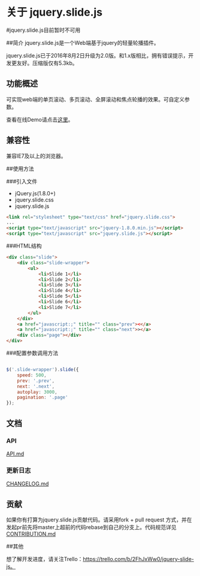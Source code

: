 # 关于 jquery.slide.js

#jquery.slide.js目前暂时不可用

##简介
jquery.slide.js是一个Web端基于jquery的轻量轮播插件。

jquery.slide.js已于2016年8月2日升级为2.0版。和1.x版相比，拥有错误提示，开发更友好。压缩版仅有5.3kb。



## 功能概述

可实现web端的单页滚动、多页滚动、全屏滚动和焦点轮播的效果。可自定义参数。

查看在线Demo请点击[这里](https://linzb93.github.io/demo/jquery.slide/)。



## 兼容性

兼容IE7及以上的浏览器。



##使用方法

###引入文件

- jQuery.js(1.8.0+)
- jquery.slide.css
- jquery.slide.js

```html
<link rel="stylesheet" type="text/css" href="jquery.slide.css">
...
<script type="text/javascript" src="jquery-1.8.0.min.js"></script>
<script type="text/javascript" src="jquery.slide.js"></script>
```

###HTML结构
```html
<div class="slide">
	<div class="slide-wrapper">
		<ul>
			<li>Slide 1</li>
			<li>Slide 2</li>
			<li>Slide 3</li>
			<li>Slide 4</li>
			<li>Slide 5</li>
			<li>Slide 6</li>
			<li>Slide 7</li>
		</ul>
	</div>
	<a href="javascript:;" title="" class="prev"><</a>
	<a href="javascript:;" title="" class="next">></a>
	<div class="page"></div>
</div>
```

###配置参数调用方法
```javascript

$('.slide-wrapper').slide({
	speed: 500,
	prev: '.prev',
	next: '.next',
  	autoplay: 3000,
	pagination: '.page'
});
```


## 文档

### API

[API.md](https://github.com/linzb93/slide/blob/master/doc/API.md)

### 更新日志

[CHANGELOG.md](https://github.com/linzb93/slide/blob/master/doc/CHANGELOG.md)



## 贡献

如果你有打算为jquery.slide.js贡献代码。请采用fork + pull request 方式，并在发起pr前先将master上超前的代码rebase到自己的分支上。代码规范详见[CONTRIBUTION.md](https://github.com/linzb93/slide/blob/master/doc/CONTRIBUTION.md)



##其他

想了解开发进度，请关注Trello：https://trello.com/b/2FhJxWw0/jquery-slide-js。
